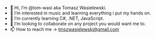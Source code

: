 - 👋 Hi, I’m @tom-wasi aka Tomasz Wasielewski.
- 👀 I’m interested in music and learning everything i put my hands on.
- 🌱 I’m currently learning C#, .NET, JavaScript.
- 💞️ I’m looking to collaborate on any project you would want me to.
- 📫 How to reach me -> tmszwasielewski@gmail.com

<!---
tom-wasi/tom-wasi is a ✨ special ✨ repository because its `README.md` (this file) appears on your GitHub profile.
You can click the Preview link to take a look at your changes.
--->
